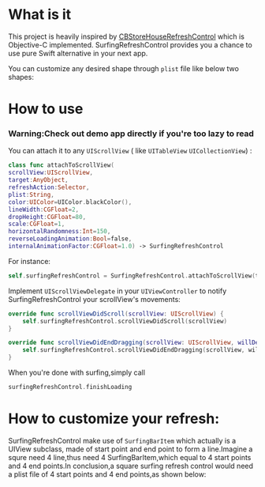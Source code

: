 # What is it 


This project is heavily inspired by [CBStoreHouseRefreshControl](https://github.com/coolbeet/CBStoreHouseRefreshControl) which is Objective-C implemented. SurfingRefreshControl provides you a chance to use pure Swift alternative in your next app.

You can customize any desired shape through `plist` file like below two shapes:


# How to use

### Warning:Check out demo app directly if you're too lazy to read 

You can attach it to any `UIScrollView`  ( like `UITableView` `UICollectionView`) :

```swift
class func attachToScrollView(
scrollView:UIScrollView,
target:AnyObject,
refreshAction:Selector,
plist:String,
color:UIColor=UIColor.blackColor(),
lineWidth:CGFloat=2,
dropHeight:CGFloat=80,
scale:CGFloat=1,
horizontalRandomness:Int=150,
reverseLoadingAnimation:Bool=false,
internalAnimationFactor:CGFloat=1.0) -> SurfingRefreshControl
```

For instance:

```swift
self.surfingRefreshControl = SurfingRefreshControl.attachToScrollView(tableView, target: self,refreshAction:#selector(DemoViewController.refreshTriggered), plist: "surfing", color: UIColor.whiteColor(),lineWidth: 1.5, dropHeight: 120, scale: 1.0, horizontalRandomness: 100,  reverseLoadingAnimation: false, internalAnimationFactor: 0.8) 
```

Implement `UIScrollViewDelegate` in your `UIViewController` to notify SurfingRefreshControl your scrollView's movements:

```swift
override func scrollViewDidScroll(scrollView: UIScrollView) {
  	self.surfingRefreshControl.scrollViewDidScroll(scrollView)
}

override func scrollViewDidEndDragging(scrollView: UIScrollView, willDecelerate decelerate: Bool) {
	self.surfingRefreshControl.scrollViewDidEndDragging(scrollView, willDecelerate: decelerate)
}
```

When you're done with surfing,simply call         

```swift
surfingRefreshControl.finishLoading
```

# How to customize your refresh:

SurfingRefreshControl make use of `SurfingBarItem` which actually is a UIView subclass, made of start point and end point to form a line.Imagine a squre need 4 line,thus need 4 SurfingBarItem,which equal to 4 start points and 4 end points.In conclusion,a square surfing refresh control would need a plist file of 4 start points and 4 end points,as shown below:



